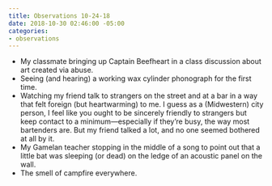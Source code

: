 ```yaml
---
title: Observations 10-24-18
date: 2018-10-30 02:46:00 -05:00
categories:
- observations
---
```


- My classmate bringing up Captain Beefheart in a class discussion about art created via abuse.
- Seeing (and hearing) a working wax cylinder phonograph for the first time.
- Watching my friend talk to strangers on the street and at a bar in a way that felt foreign (but heartwarming) to me. I guess as a (Midwestern) city person, I feel like you ought to be sincerely friendly to strangers but keep contact to a minimum—especially if they’re busy, the way most bartenders are. But my friend talked a lot, and no one seemed bothered at all by it.
- My Gamelan teacher stopping in the middle of a song to point out that a little bat was sleeping (or dead) on the ledge of an acoustic panel on the wall.
- The smell of campfire everywhere.